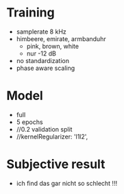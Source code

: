 # Training

- samplerate 8 kHz
- himbeere, emirate, armbanduhr
  - pink, brown, white
  - nur -12 dB
- no standardization
- phase aware scaling


# Model

- full
- 5 epochs
- //0.2 validation split
- //kernelRegularizer: 'l1l2',


# Subjective result

- ich find das gar nicht so schlecht !!!